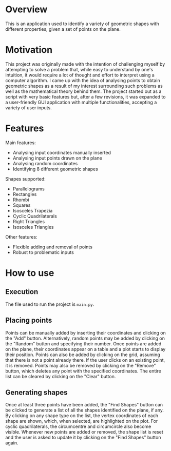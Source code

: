 # Overview

This is an application used to identify a variety of geometric shapes with different properties, given a set of points on the plane.

# Motivation

This project was originally made with the intention of challenging myself by attempting to solve a problem that, while easy to understand by one's intuition, it would require a lot of thought and effort to interpret using a computer algorithm. I came up with the idea of analysing points to obtain geometric shapes as a result of my interest surrounding such problems as well as the mathematical theory behind them. The project started out as a script with very basic features but, after a few revisions, it was expanded to a user-friendly GUI application with multiple functionalities, accepting a variety of user inputs.

# Features

Main features:

* Analysing input coordinates manually inserted
* Analysing input points drawn on the plane
* Analysing random coordinates
* Identifying 8 different geometric shapes

Shapes supported:

* Parallelograms
* Rectangles
* Rhombi
* Squares
* Isosceles Trapezia
* Cyclic Quadrilaterals
* Right Triangles
* Isosceles Triangles

Other features:

* Flexible adding and removal of points
* Robust to problematic inputs

# How to use

## Execution

The file used to run the project is ``main.py``.

## Placing points

Points can be manually added by inserting their coordinates and clicking on the "Add" button. Alternatively, random points may be added by clicking on the "Random" button and specifying their number. Once points are added on the plane, their coordinates appear on a table and a plot starts to display their position. Points can also be added by clicking on the grid, assuming that there is not a point already there. If the user clicks on an existing point, it is removed. Points may also be removed by clicking on the "Remove" button, which deletes any point with the specified coordinates. The entire list can be cleared by clicking on the "Clear" button.

## Generating shapes

Once at least three points have been added, the "Find Shapes" button can be clicked to generate a list of all the shapes identified on the plane, if any. By clicking on any shape type on the list, the vertex coordinates of each shape are shown, which, when selected, are highlighted on the plot. For cyclic quadrilaterals, the circumcentre and circumcircle also become visible. Whenever new points are added or removed, the shape list is reset and the user is asked to update it by clicking on the "Find Shapes" button again.